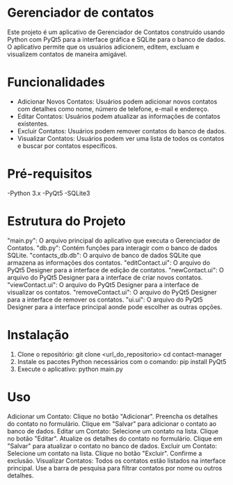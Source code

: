 # Gerenciador de contatos
Este projeto é um aplicativo de Gerenciador de Contatos construído usando Python com PyQt5 para a interface gráfica e SQLite para o banco de dados. O aplicativo permite que os usuários adicionem, editem, excluam e visualizem contatos de maneira amigável.
# Funcionalidades
- Adicionar Novos Contatos: Usuários podem adicionar novos contatos com detalhes como nome, número de telefone, e-mail e endereço.
- Editar Contatos: Usuários podem atualizar as informações de contatos existentes.
- Excluir Contatos: Usuários podem remover contatos do banco de dados.
- Visualizar Contatos: Usuários podem ver uma lista de todos os contatos e buscar por contatos específicos.
# Pré-requisitos
-Python 3.x
-PyQt5
-SQLite3
# Estrutura do Projeto
"main.py": O arquivo principal do aplicativo que executa o Gerenciador de Contatos.
"db.py": Contém funções para interagir com o banco de dados SQLite.
"contacts_db.db": O arquivo de banco de dados SQLite que armazena as informações dos contatos.
"editContact.ui": O arquivo do PyQt5 Designer para a interface de edição de contatos.
"newContact.ui": O arquivo do PyQt5 Designer para a interface de criar novos contatos.
"viewContact.ui": O arquivo do PyQt5 Designer para a interface de visualizar os contatos.
"removeContact.ui": O arquivo do PyQt5 Designer para a interface de remover os contatos.
"ui.ui": O arquivo do PyQt5 Designer para a interface principal aonde pode escolher as outras opções.
# Instalação
1. Clone o repositório: git clone <url_do_repositorio>
                        cd contact-manager
2. Instale os pacotes Python necessários com o comando: pip install PyQt5
3. Execute o aplicativo: python main.py
# Uso
Adicionar um Contato:
  Clique no botão "Adicionar".
  Preencha os detalhes do contato no formulário.
  Clique em "Salvar" para adicionar o contato ao banco de dados.
Editar um Contato:
  Selecione um contato na lista.
  Clique no botão "Editar".
  Atualize os detalhes do contato no formulário.
  Clique em "Salvar" para atualizar o contato no banco de dados.
Excluir um Contato:
  Selecione um contato na lista.
  Clique no botão "Excluir".
  Confirme a exclusão.
Visualizar Contatos:
  Todos os contatos estão listados na interface principal.
  Use a barra de pesquisa para filtrar contatos por nome ou outros detalhes.
